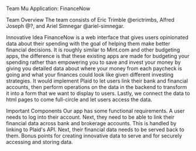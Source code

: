 Team Mu
Application: FinanceNow

Team Overview
The team consists of Eric Trimble @erictrimbs, Alfred Joseph @?, and Ariel Simnegar @ariel-simnegar.

Innovative Idea
FinanceNow is a web interface that gives users opinionated data about their spending with the goal of helping them make better financial decisions. It is roughly similar to Mint.com and other budgeting apps, the difference is that these existing apps are made for budgeting your spending rather than empowering you to save and invest your money by giving you detailed data about where your money from each paycheck is going and what your finances could look like given different investing strategies. It would implement Plaid to let users link their bank and financial accounts, then perform operations on the data in the backend to transform it into a form that we want to display to users. Lastly, we connect the data to html pages to come full-circle and let users access the data.

Important Components
    Our app has some functional requirements. A user needs to log into their account. Next, they need to be able to link their financial data across bank and brokerage accounts. This is handled by linking to Plaid's API. Next, their financial data needs to be served back to them. Bonus points for creating innovative data to serve and for securely accessing and storing data.
